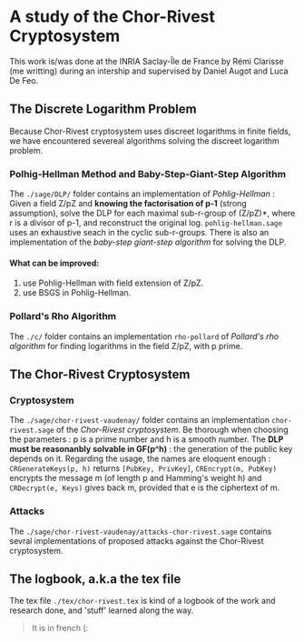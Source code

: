 # A study of the Chor-Rivest Cryptosystem

This work is/was done at the INRIA Saclay-Île de France by Rémi Clarisse (me writting) during an intership and supervised by Daniel Augot and Luca De Feo.

## The Discrete Logarithm Problem

Because Chor-Rivest cryptosystem uses discreet logarithms in finite fields, we have encountered severeal algorithms solving the discreet logarithm problem.

### Polhig-Hellman Method and Baby-Step-Giant-Step Algorithm

The `./sage/DLP/` folder contains an implementation of *Pohlig-Hellman* : Given a field Z/pZ and **knowing the factorisation of p-1** (strong assumption), solve the DLP for each maximal sub-r-group of (Z/pZ)\*, where r is a divisor of p-1, and reconstruct the original log. `pohlig-hellman.sage` uses an exhaustive seach in the cyclic sub-r-groups. There is also an implementation of the *baby-step giant-step algorithm* for solving the DLP.

#### What can be improved:

1. use Pohlig-Hellman with field extension of Z/pZ.
2. use BSGS in Pohlig-Hellman.

### Pollard's Rho Algorithm

The `./c/` folder contains an implementation `rho-pollard` of *Pollard's rho algorithm* for finding logarithms in the field Z/pZ, with p prime.

## The Chor-Rivest Cryptosystem

### Cryptosystem

The `./sage/chor-rivest-vaudenay/` folder contains an implementation `chor-rivest.sage` of the *Chor-Rivest cryptosystem*. Be thorough when choosing the parameters : p is a prime number and h is a smooth number. The **DLP must be reasonanbly solvable in GF(p^h)** : the generation of the public key depends on it. Regarding the usage, the names are eloquent enough : `CRGenerateKeys(p, h)` returns `[PubKey, PrivKey]`, `CREncrypt(m, PubKey)` encrypts the message m (of length p and Hamming's weight h) and `CRDecrypt(e, Keys)` gives back m, provided that e is the ciphertext of m.

### Attacks

The `./sage/chor-rivest-vaudenay/attacks-chor-rivest.sage` contains sevral implementations of proposed attacks against the Chor-Rivest cryptosystem.

## The logbook, a.k.a the tex file

The tex file `./tex/chor-rivest.tex` is kind of a logbook of the work and research done, and 'stuff' learned along the way.

> It is in french (:
